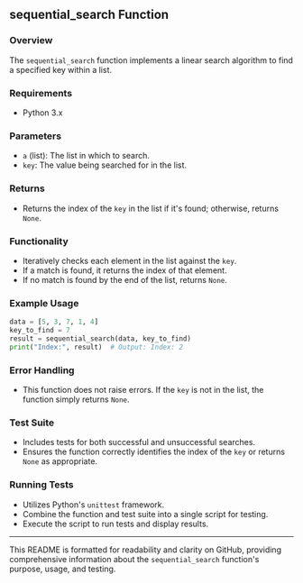 

## sequential_search Function

### Overview
The `sequential_search` function implements a linear search algorithm to find a specified key within a list.

### Requirements
- Python 3.x

### Parameters
- `a` (list): The list in which to search.
- `key`: The value being searched for in the list.

### Returns
- Returns the index of the `key` in the list if it's found; otherwise, returns `None`.

### Functionality
- Iteratively checks each element in the list against the `key`.
- If a match is found, it returns the index of that element.
- If no match is found by the end of the list, returns `None`.

### Example Usage
```python
data = [5, 3, 7, 1, 4]
key_to_find = 7
result = sequential_search(data, key_to_find)
print("Index:", result)  # Output: Index: 2
```

### Error Handling
- This function does not raise errors. If the `key` is not in the list, the function simply returns `None`.

### Test Suite
- Includes tests for both successful and unsuccessful searches.
- Ensures the function correctly identifies the index of the `key` or returns `None` as appropriate.

### Running Tests
- Utilizes Python's `unittest` framework.
- Combine the function and test suite into a single script for testing.
- Execute the script to run tests and display results.

---

This README is formatted for readability and clarity on GitHub, providing comprehensive information about the `sequential_search` function's purpose, usage, and testing.